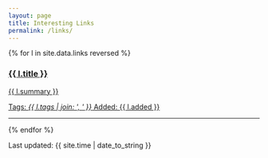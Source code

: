 ```yaml
---
layout: page
title: Interesting Links
permalink: /links/
---
```


{% for l in site.data.links reversed %}
<a href="{{ l.url }}"><h3>{{ l.title }}</h3>
    <p>{{ l.summary }}</p>
    <p class="h6">Tags: <i>{{ l.tags | join: ', ' }}</i> Added: {{ l.added }}</p>
</a>
<hr>
{% endfor %}

Last updated: {{ site.time | date_to_string }}

<!--
{% for l in site.data.links %}
<div class="md-col-6 mb2">
  <a class="overflow-hidden bg-white border rounded" href="{{ l.url }}">
    <div class="p1 white bg-blue">
      <h4 class="p1">{{ l.title }}</h4>
      <span class="right inline-block px1 white bg-gray rounded">{{ l.tags }}</span>
    </div>
    <div class="p1 clearfix">
      <p class="left m0">{{ l.summary }}</p>
    </div>
  </a>
</div>
{% endfor %}

<hr>
-->
